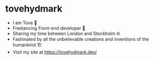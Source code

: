 # tovehydmark
- I am Tove 👷
- Freelancing Front-end developer 📝
- Sharing my time between London and Stockholm 🌐
- Fashinated by all the unbelievable creations and inventions of the humankind 🏗️
- Visit my site at https://tovehydmark.dev/
